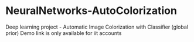 # NeuralNetworks-AutoColorization
Deep learning project - Automatic Image Colorization with Classifier (global prior)
Demo link is only available for iit accounts
